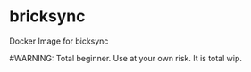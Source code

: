 # bricksync
Docker Image for bicksync

#WARNING: Total beginner. Use at your own risk. It is total wip.
